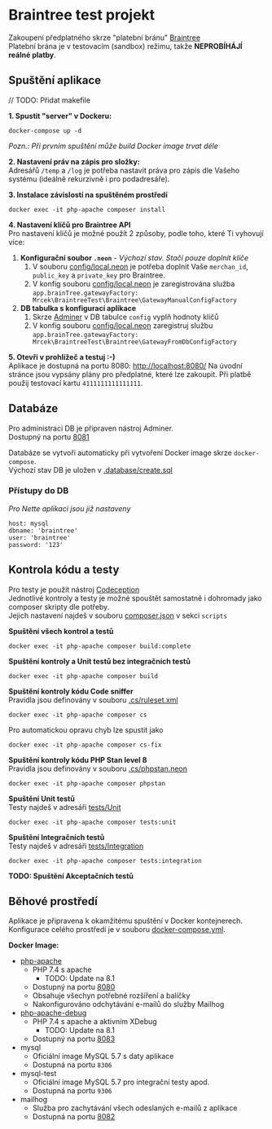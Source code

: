 # Braintree test projekt

Zakoupení předplatného skrze "platební bránu" [Braintree](https://www.braintreepayments.com/cz)   
Platební brána je v testovacím (sandbox) režimu, takže **NEPROBÍHÁJÍ reálné platby**.

## Spuštění aplikace
// TODO: Přidat makefile

**1. Spustit "server" v Dockeru:**
```
docker-compose up -d
```
*Pozn.: Při prvním spuštění může build Docker image trvat déle*

**2. Nastavení práv na zápis pro složky:**   
Adresářů `/temp` a `/log` je potřeba nastavit práva pro zápis dle Vašeho systému (ideálně rekurzivně i pro podadresáře).

**3. Instalace závislostí na spuštěném prostředí**
```
docker exec -it php-apache composer install
```

**4. Nastavení klíčů pro Braintree API**   
Pro nastavení klíčů je možné použít 2 způsoby, podle toho, které Ti vyhovují více: 
1. **Konfigurační soubor `.neon`** - *Výchozí stav. Stačí pouze doplnit klíče*
   1. V souboru [config/local.neon](./config/local.neon) je potřeba doplnit Vaše `merchan_id`, `public_key` a `private_key` pro Braintree.
   2. V konfig souboru [config/local.neon](./config/local.neon) je zaregistrována služba `app.brainTree.gatewayFactory: Mrcek\BraintreeTest\Braintree\GatewayManualConfigFactory`
2. **DB tabulka s konfigurací aplikace**
   1. Skrze [Adminer](http://localhost:8081/) v DB tabulce `config` vyplň hodnoty klíčů
   2. V konfig souboru [config/local.neon](./config/local.neon) zaregistruj službu `app.brainTree.gatewayFactory: Mrcek\BraintreeTest\Braintree\GatewayFromDbConfigFactory`
   

**5. Otevři v prohlížeč a testuj :-)**  
Aplikace je dostupná na portu 8080: [http://localhost:8080/](http://localhost:8080/) 
Na úvodní stránce jsou vypsány plány pro předplatné, které lze zakoupit. 
Při platbě použij testovací kartu `4111111111111111`. 

## Databáze
Pro administraci DB je připraven nástroj Adminer.   
Dostupný na portu [8081](http://localhost:8081/)   


Databáze se vytvoří automaticky při vytvoření Docker image skrze `docker-compose`.    
Výchozí stav DB je uložen v [.database/create.sql](./database/create.sql)

### Přístupy do DB
*Pro Nette aplikaci jsou již nastaveny*
```
host: mysql
dbname: 'braintree'
user: 'braintree'
password: '123'
```


## Kontrola kódu a testy
Pro testy je použit nástroj [Codeception](https://codeception.com/)   
Jednotlivé kontroly a testy je možné spouštět samostatně i dohromady jako composer skripty dle potřeby.  
Jejich nastavení najdeš v souboru [composer.json](./composer.json) v sekci `scripts`

**Spuštění všech kontrol a testů**
```
docker exec -it php-apache composer build:complete
```

**Spuštění kontroly a Unit testů bez integračních testů**
```
docker exec -it php-apache composer build
```

**Spuštění kontroly kódu Code sniffer**  
Pravidla jsou definovány v souboru [.cs/ruleset.xml](./.cs/ruleset.xml)
```
docker exec -it php-apache composer cs
``` 

Pro automatickou opravu chyb lze spustit jako
```
docker exec -it php-apache composer cs-fix
``` 

**Spuštění kontroly kódu PHP Stan level 8**  
Pravidla jsou definovány v souboru [.cs/phpstan.neon](./.cs/phpstan.neon)
```
docker exec -it php-apache composer phpstan
``` 

**Spuštění Unit testů**   
Testy najdeš v adresáři [tests/Unit](./tests/Unit)
```
docker exec -it php-apache composer tests:unit
``` 

**Spuštění Integračních testů**   
Testy najdeš v adresáři [tests/Integration](./tests/Integration)
```
docker exec -it php-apache composer tests:integration
``` 

**TODO: Spuštění Akceptačních testů**


## Běhové prostředí
Aplikace je připravena k okamžitému spuštění v Docker kontejnerech.   
Konfigurace celého prostředí je v souboru [docker-compose.yml](./docker-compose.yml).

**Docker Image:**
* [php-apache](./.docker/php-apache/Dockerfile) 
  * PHP 7.4 s apache
    * TODO: Update na 8.1
  * Dostupný na portu [8080](http://localhost:8080/)
  * Obsahuje všechyn potřebné rozšíření a balíčky
  * Nakonfigurováno odchytávání e-mailů do služby Mailhog
* [php-apache-debug](./.docker/php-apache-debug/Dockerfile)
  * PHP 7.4 s apache a aktivním XDebug
    * TODO: Update na 8.1
  * Dostupný na portu [8083](http://localhost:8083/)
* mysql
  * Oficiální image MySQL 5.7 s daty aplikace
  * Dostupná na portu `8306` 
* mysql-test
  * Oficiální image MySQL 5.7 pro integrační testy apod.
  * Dostupná na portu `9306`
* mailhog
  * Služba pro zachytávání všech odeslaných e-mailů z aplikace
  * Dostupná na portu [8082](http://localhost:8082/)